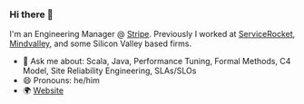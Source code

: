 ### Hi there 👋

<!--
**naiduarvind/naiduarvind** is a ✨ _special_ ✨ repository because its `README.md` (this file) appears on your GitHub profile.

Here are some ideas to get you started:

- 🔭 I’m currently working on ...
- 🌱 I’m currently learning ...
- 👯 I’m looking to collaborate on ...
- 🤔 I’m looking for help with ...
- 💬 Ask me about ...
- 📫 How to reach me: ...
- 😄 Pronouns: ...
- ⚡ Fun fact: ...
-->

I'm an Engineering Manager @ [Stripe](https://stripe.com). Previously I worked at [ServiceRocket](https://servicerocket.com), [Mindvalley](https://mindvalley.com), and some Silicon Valley based firms.

- 💬 Ask me about: Scala, Java, Performance Tuning, Formal Methods, C4 Model, Site Reliability Engineering, SLAs/SLOs
- 😄 Pronouns: he/him
- 🌍 [Website](https://thebility.engineer)
